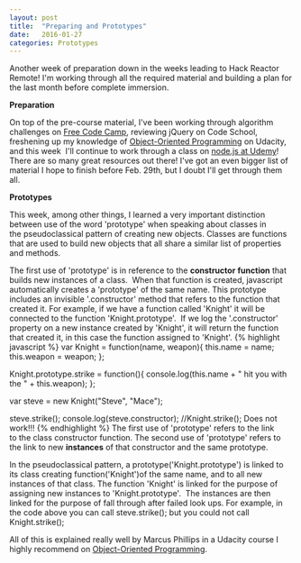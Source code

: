 ```yaml
---
layout: post
title:  "Preparing and Prototypes"
date:   2016-01-27
categories: Prototypes
---
```


Another week of preparation down in the weeks leading to Hack Reactor Remote! I'm working through all the required material and building a plan for the last month before complete immersion.

<strong>Preparation</strong>

On top of the pre-course material, I've been working through algorithm challenges on <a href="http://www.freecodecamp.com/" target="_blank">Free Code Camp</a>, reviewing jQuery on Code School, freshening up my knowledge of <a href="https://www.udacity.com/course/object-oriented-javascript--ud015" target="_blank">Object-Oriented Programming</a> on Udacity, and this week  I'll continue to work through a class on <a href="https://www.udemy.com/understand-nodejs/learn/#/" target="_blank">node.js at Udemy</a>! There are so many great resources out there! I've got an even bigger list of material I hope to finish before Feb. 29th, but I doubt I'll get through them all.

<strong>Prototypes</strong>

This week, among other things, I learned a very important distinction between use of the word 'prototype' when speaking about classes in the pseudoclassical pattern of creating new objects. Classes are functions that are used to build new objects that all share a similar list of properties and methods.

The first use of 'prototype' is in reference to the <strong>constructor</strong> <strong>function</strong> that builds new instances of a class.  When that function is created, javascript automatically creates a 'prototype' of the same name. This prototype includes an invisible '.constructor' method that refers to the function that created it. For example, if we have a function called 'Knight' it will be connected to the function 'Knight.prototype'.  If we log the '.constructor' property on a new instance created by 'Knight', it will return the function that created it, in this case the function assigned to 'Knight'.
{% highlight javascript %}
var Knight = function(name, weapon){
    this.name = name;
    this.weapon = weapon;
};

Knight.prototype.strike = function(){
    console.log(this.name + " hit you with the " + this.weapon);
};

var steve = new Knight("Steve", "Mace");

steve.strike();
console.log(steve.constructor);
//Knight.strike(); Does not work!!!
{% endhighlight %}
The first use of 'prototype' refers to the link to the class constructor function. The second use of 'prototype' refers to the link to new <strong>instances</strong> of that constructor and the same prototype.

In the pseudoclassical pattern, a prototype('Knight.prototype') is linked to its class creating function('Knight')of the same name, and to all new instances of that class. The function 'Knight' is linked for the purpose of assigning new instances to 'Knight.prototype'.  The instances are then linked for the purpose of fall through after failed look ups. For example, in the code above you can call steve.strike(); but you could not call Knight.strike();

All of this is explained really well by Marcus Phillips in a Udacity course I highly recommend on <a href="https://www.udacity.com/course/object-oriented-javascript--ud015" target="_blank">Object-Oriented Programming</a>.